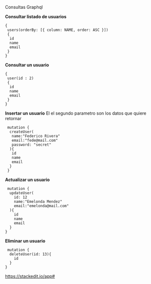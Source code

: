 Consultas Graphql

**Consultar listado de usuarios**

    {
	 users(orderBy: [{ column: NAME, order: ASC }])
	 {
	  id
	  name
	  email
	 }
	}

**Consultar un usuario**

    {
	 user(id : 2)
     {
      id
      name
      email
     }
    }

 **Insertar un usuario**
 El el segundo parametro son los datos que quiere retornar

     mutation {
	  createUser(
	   name:"Federico Rivera"
	   email:"fede@mail.com"
	   password: "secret"
      ){
	   id
	   name
	   email
      }
     }

 **Actualizar un usuario**

     mutation {
      updateUser(
        id: 12
        name:"Emelonda Mendez"
        email:"emelonda@mail.com"
      ){
        id
        name
        email
      }
    }

 **Eliminar un usuario**

     mutation {
      deleteUser(id: 13){
        id
      }
    }

https://stackedit.io/app#
